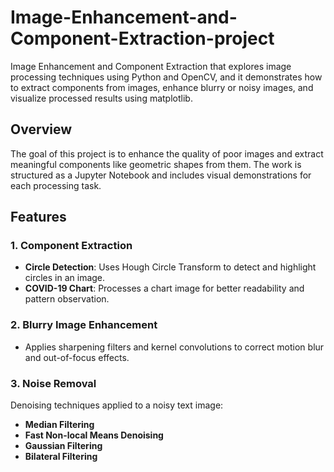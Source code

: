 # Image-Enhancement-and-Component-Extraction-project
Image Enhancement and Component Extraction that explores image processing techniques using Python and OpenCV, and it demonstrates how to extract components from images, enhance blurry or noisy images, and visualize processed results using matplotlib.

## Overview

The goal of this project is to enhance the quality of poor images and extract meaningful components like geometric shapes from them. The work is structured as a Jupyter Notebook and includes visual demonstrations for each processing task.


## Features

### 1. Component Extraction

- **Circle Detection**: Uses Hough Circle Transform to detect and highlight circles in an image.
- **COVID-19 Chart**: Processes a chart image for better readability and pattern observation.

### 2. Blurry Image Enhancement

- Applies sharpening filters and kernel convolutions to correct motion blur and out-of-focus effects.

###  3. Noise Removal

Denoising techniques applied to a noisy text image:
- **Median Filtering**
- **Fast Non-local Means Denoising**
- **Gaussian Filtering**
- **Bilateral Filtering**
